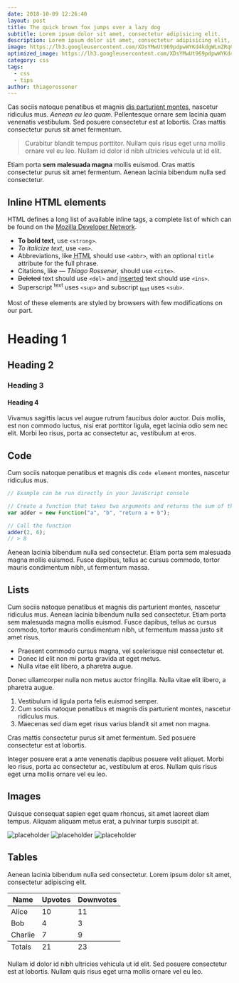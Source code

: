 ```yaml
---
date: 2018-10-09 12:26:40
layout: post
title: The quick brown fox jumps over a lazy dog
subtitle: Lorem ipsum dolor sit amet, consectetur adipisicing elit.
description: Lorem ipsum dolor sit amet, consectetur adipisicing elit, sed do eiusmod tempor incididunt ut labore et dolore magna aliqua.
image: https://lh3.googleusercontent.com/XDsYMwUt969pdpwWYKd4kdgWLmZRqCrpWEzh4lPJ7QPJM1hvoRbqE7V0pJU2z332tw-8CwAqJfK5SnpeTxZZWOkNqeucncRfKDEZgM_sPRMiFwA4GitoiehBuT1Zk3TFZx3KOJI_BYccedE9GWBS93giXRlVDvQ10mwMZ5YMgk5zhsRICaITmj30Ib1Txj9TM06-M60fkomvBzzpm5Bd5Fgg5nNSdVbaGUeI05Wg8lJfkE7cPG2X6QV6P6YH1gPWp_kiAUZ35SVHA2S7TAx2qAwScyemmSWuNwoyhGcaeIaymFdyvQWt3YQzH_c_fiheygs-y5vK91x2Cp7058fBUzwGSKhRYCR4ckM_60wpALsnfqX5GuTe9-GTTWk804_UYSANfwMCtQVEswu4DeF5KJjoifRsbP35SGvev2m6WeGioxHVeBgHZhJnPWz42sbNeuqeL4qADgH46bZmEfn_tLcwxt8qnjDM4Yu-RLFYS9VT92GJJWzmtvsTqMn-k30IRSC5TkgxGJmQ78Ak8ApNs9wyOyKDdWvTF1zo6y-IBvwMYs4FfFJx2fja4_um81Utc-9SSVI-nulVi9_hAta5vAR-Vn_chd6Y7ALvCiZhqT-DPNwO7U8u5HpqIz6CpjolZPYcIA4pA3INP3tJ5nf-EU6LK5jxY1NUW8qRHvwFjsx3MmPK8FH3VFpVzyiOLU8=w1023-h766-no?authuser=0
optimized_image: https://lh3.googleusercontent.com/XDsYMwUt969pdpwWYKd4kdgWLmZRqCrpWEzh4lPJ7QPJM1hvoRbqE7V0pJU2z332tw-8CwAqJfK5SnpeTxZZWOkNqeucncRfKDEZgM_sPRMiFwA4GitoiehBuT1Zk3TFZx3KOJI_BYccedE9GWBS93giXRlVDvQ10mwMZ5YMgk5zhsRICaITmj30Ib1Txj9TM06-M60fkomvBzzpm5Bd5Fgg5nNSdVbaGUeI05Wg8lJfkE7cPG2X6QV6P6YH1gPWp_kiAUZ35SVHA2S7TAx2qAwScyemmSWuNwoyhGcaeIaymFdyvQWt3YQzH_c_fiheygs-y5vK91x2Cp7058fBUzwGSKhRYCR4ckM_60wpALsnfqX5GuTe9-GTTWk804_UYSANfwMCtQVEswu4DeF5KJjoifRsbP35SGvev2m6WeGioxHVeBgHZhJnPWz42sbNeuqeL4qADgH46bZmEfn_tLcwxt8qnjDM4Yu-RLFYS9VT92GJJWzmtvsTqMn-k30IRSC5TkgxGJmQ78Ak8ApNs9wyOyKDdWvTF1zo6y-IBvwMYs4FfFJx2fja4_um81Utc-9SSVI-nulVi9_hAta5vAR-Vn_chd6Y7ALvCiZhqT-DPNwO7U8u5HpqIz6CpjolZPYcIA4pA3INP3tJ5nf-EU6LK5jxY1NUW8qRHvwFjsx3MmPK8FH3VFpVzyiOLU8=w1023-h766-no?authuser=0
category: css
tags:
  - css
  - tips
author: thiagorossener
---
```


Cas sociis natoque penatibus et magnis <a href="#">dis parturient montes</a>, nascetur ridiculus mus. *Aenean eu leo quam.* Pellentesque ornare sem lacinia quam venenatis vestibulum. Sed posuere consectetur est at lobortis. Cras mattis consectetur purus sit amet fermentum.

> Curabitur blandit tempus porttitor. Nullam quis risus eget urna mollis ornare vel eu leo. Nullam id dolor id nibh ultricies vehicula ut id elit.

Etiam porta **sem malesuada magna** mollis euismod. Cras mattis consectetur purus sit amet fermentum. Aenean lacinia bibendum nulla sed consectetur.

## Inline HTML elements

HTML defines a long list of available inline tags, a complete list of which can be found on the [Mozilla Developer Network](https://developer.mozilla.org/en-US/docs/Web/HTML/Element).

- **To bold text**, use `<strong>`.
- *To italicize text*, use `<em>`.
- Abbreviations, like <abbr title="HyperText Markup Langage">HTML</abbr> should use `<abbr>`, with an optional `title` attribute for the full phrase.
- Citations, like <cite>&mdash; Thiago Rossener</cite>, should use `<cite>`.
- <del>Deleted</del> text should use `<del>` and <ins>inserted</ins> text should use `<ins>`.
- Superscript <sup>text</sup> uses `<sup>` and subscript <sub>text</sub> uses `<sub>`.

Most of these elements are styled by browsers with few modifications on our part.

# Heading 1

## Heading 2

### Heading 3

#### Heading 4

Vivamus sagittis lacus vel augue rutrum faucibus dolor auctor. Duis mollis, est non commodo luctus, nisi erat porttitor ligula, eget lacinia odio sem nec elit. Morbi leo risus, porta ac consectetur ac, vestibulum at eros.

## Code

Cum sociis natoque penatibus et magnis dis `code element` montes, nascetur ridiculus mus.

```js
// Example can be run directly in your JavaScript console

// Create a function that takes two arguments and returns the sum of those arguments
var adder = new Function("a", "b", "return a + b");

// Call the function
adder(2, 6);
// > 8
```

Aenean lacinia bibendum nulla sed consectetur. Etiam porta sem malesuada magna mollis euismod. Fusce dapibus, tellus ac cursus commodo, tortor mauris condimentum nibh, ut fermentum massa.

## Lists

Cum sociis natoque penatibus et magnis dis parturient montes, nascetur ridiculus mus. Aenean lacinia bibendum nulla sed consectetur. Etiam porta sem malesuada magna mollis euismod. Fusce dapibus, tellus ac cursus commodo, tortor mauris condimentum nibh, ut fermentum massa justo sit amet risus.

* Praesent commodo cursus magna, vel scelerisque nisl consectetur et.
* Donec id elit non mi porta gravida at eget metus.
* Nulla vitae elit libero, a pharetra augue.

Donec ullamcorper nulla non metus auctor fringilla. Nulla vitae elit libero, a pharetra augue.

1. Vestibulum id ligula porta felis euismod semper.
2. Cum sociis natoque penatibus et magnis dis parturient montes, nascetur ridiculus mus.
3. Maecenas sed diam eget risus varius blandit sit amet non magna.

Cras mattis consectetur purus sit amet fermentum. Sed posuere consectetur est at lobortis.

Integer posuere erat a ante venenatis dapibus posuere velit aliquet. Morbi leo risus, porta ac consectetur ac, vestibulum at eros. Nullam quis risus eget urna mollis ornare vel eu leo.

## Images

Quisque consequat sapien eget quam rhoncus, sit amet laoreet diam tempus. Aliquam aliquam metus erat, a pulvinar turpis suscipit at.

![placeholder](https://placehold.it/800x400 "Large example image")
![placeholder](https://placehold.it/400x200 "Medium example image")
![placeholder](https://placehold.it/200x200 "Small example image")

## Tables

Aenean lacinia bibendum nulla sed consectetur. Lorem ipsum dolor sit amet, consectetur adipiscing elit.

<table>
  <thead>
    <tr>
      <th>Name</th>
      <th>Upvotes</th>
      <th>Downvotes</th>
    </tr>
  </thead>
  <tfoot>
    <tr>
      <td>Totals</td>
      <td>21</td>
      <td>23</td>
    </tr>
  </tfoot>
  <tbody>
    <tr>
      <td>Alice</td>
      <td>10</td>
      <td>11</td>
    </tr>
    <tr>
      <td>Bob</td>
      <td>4</td>
      <td>3</td>
    </tr>
    <tr>
      <td>Charlie</td>
      <td>7</td>
      <td>9</td>
    </tr>
  </tbody>
</table>

Nullam id dolor id nibh ultricies vehicula ut id elit. Sed posuere consectetur est at lobortis. Nullam quis risus eget urna mollis ornare vel eu leo.










